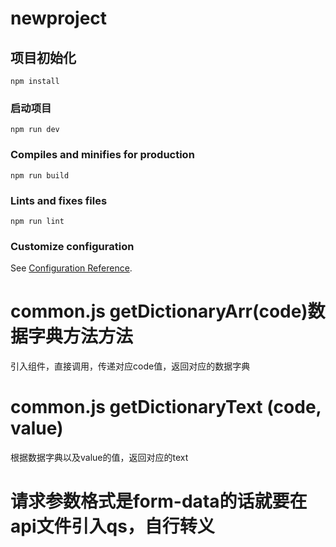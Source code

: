 # newproject

## 项目初始化
```
npm install
```

### 启动项目
```
npm run dev
```

### Compiles and minifies for production
```
npm run build
```

### Lints and fixes files
```
npm run lint
```

### Customize configuration
See [Configuration Reference](https://cli.vuejs.org/config/).
# 
# common.js getDictionaryArr(code)数据字典方法方法
引入组件，直接调用，传递对应code值，返回对应的数据字典
# common.js getDictionaryText (code, value)
根据数据字典以及value的值，返回对应的text

# 请求参数格式是form-data的话就要在api文件引入qs，自行转义